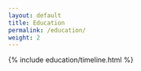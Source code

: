 ```yaml
---
layout: default
title: Education
permalink: /education/
weight: 2
---
```

<div class="row">
{% include education/timeline.html %}
</div>